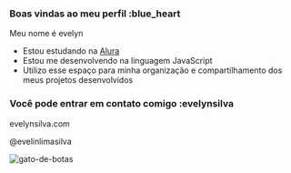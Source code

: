 ### Boas vindas ao meu perfil :blue_heart

Meu nome é evelyn

- Estou estudando na [Alura](https://www.alura.com.br)
- Estou me desenvolvendo na linguagem JavaScript
- Utilizo esse espaço para minha organização e compartilhamento dos meus projetos desenvolvidos

### Você pode entrar em contato comigo :evelynsilva

evelynsilva.com

@evelinlimasilva

![gato-de-botas](https://github.com/user-attachments/assets/d3383b8a-d2fe-4e0e-a225-628da99ed946)
